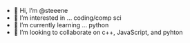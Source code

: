 - 👋 Hi, I’m @steeene
- 👀 I’m interested in ... coding/comp sci
- 🌱 I’m currently learning ... python
- 💞️ I’m looking to collaborate on c++, JavaScript, and pyhton


<!---
steeene/steeene is a ✨ special ✨ repository because its `README.md` (this file) appears on your GitHub profile.
You can click the Preview link to take a look at your changes.
--->
